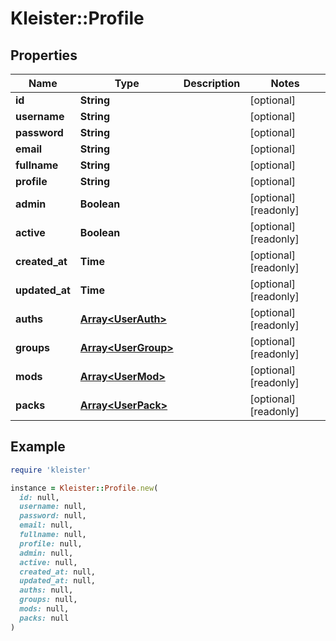 # Kleister::Profile

## Properties

| Name | Type | Description | Notes |
| ---- | ---- | ----------- | ----- |
| **id** | **String** |  | [optional] |
| **username** | **String** |  | [optional] |
| **password** | **String** |  | [optional] |
| **email** | **String** |  | [optional] |
| **fullname** | **String** |  | [optional] |
| **profile** | **String** |  | [optional] |
| **admin** | **Boolean** |  | [optional][readonly] |
| **active** | **Boolean** |  | [optional][readonly] |
| **created_at** | **Time** |  | [optional][readonly] |
| **updated_at** | **Time** |  | [optional][readonly] |
| **auths** | [**Array&lt;UserAuth&gt;**](UserAuth.md) |  | [optional][readonly] |
| **groups** | [**Array&lt;UserGroup&gt;**](UserGroup.md) |  | [optional][readonly] |
| **mods** | [**Array&lt;UserMod&gt;**](UserMod.md) |  | [optional][readonly] |
| **packs** | [**Array&lt;UserPack&gt;**](UserPack.md) |  | [optional][readonly] |

## Example

```ruby
require 'kleister'

instance = Kleister::Profile.new(
  id: null,
  username: null,
  password: null,
  email: null,
  fullname: null,
  profile: null,
  admin: null,
  active: null,
  created_at: null,
  updated_at: null,
  auths: null,
  groups: null,
  mods: null,
  packs: null
)
```

